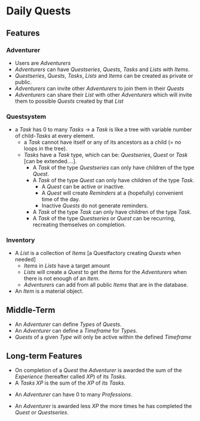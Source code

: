 # Daily Quests
## Features
### Adventurer
- Users are *Adventurers*
- *Adventurers* can have *Questseries*, *Quests*, *Tasks* and *Lists* with *Items*.
- *Questseries*, *Quests*, *Tasks*, *Lists* and *Items* can be created as private or public.
- *Adventurers* can invite other *Adventurers* to join them in their *Quests*
- *Adventurers* can share their *List* with other *Adventurers* which will invite them to possible *Quests* created by that *List*

### Questsystem
- a *Task* has 0 to many *Tasks* -> a *Task* is like a tree with variable number of child-*Tasks* at every element.
  - a *Task* cannot have itself or any of its ancestors as a child (= no loops in the tree).
  - *Tasks* have a *Task* type, which can be: *Questseries*, *Quest* or *Task* [can be extended....].
    - A *Task* of the type *Questseries* can only have children of the type *Quest*.
    - A *Task* of the type *Quest* can only have children of the type *Task*.
      - A *Quest* can be active or inactive.
      - A *Quest* will create *Reminders* at a (hopefully) convenient time of the day.
      - Inactive *Quests* do not generate reminders.
    - A *Task* of the type *Task* can only have children of the type *Task*.
    - A *Task* of the type *Questseries* or *Quest* can be recurring, recreating themselves on completion.


### Inventory
- A *List* is a collection of *Items* [a Questfactory creating *Quests* when needed]
  - *Items* in *Lists* have a target amount
  - *Lists* will create a *Quest* to get the *Items* for the *Adventurers* when there is not enough of an *Item*.
  - *Adventurers* can add from all public *Items* that are in the database.
- An *Item* is a material object.


  

## Middle-Term
- An *Adventurer* can define *Types* of *Quests*.
- An *Adventurer* can define a *Timeframe* for *Types*.
- *Quests* of a given *Type* will only be active within the defined *Timeframe*



## Long-term Features
- On completion of a *Quest* the *Adventurer* is awarded the sum of the *Experience* (hereafter called *XP*) of its *Tasks*.
- A *Tasks* *XP* is the sum of the *XP* of its *Tasks*.
* An *Adventurer* can have 0 to many *Professions*.
- An *Adventurer* is awarded less *XP* the more times he has completed the *Quest* or *Questseries*.
